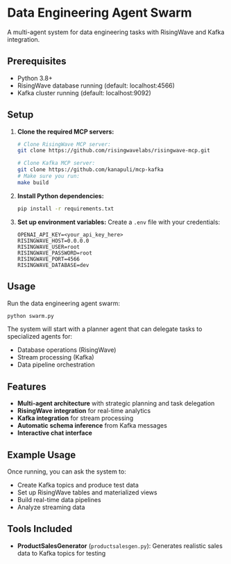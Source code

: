 # Data Engineering Agent Swarm

A multi-agent system for data engineering tasks with RisingWave and Kafka integration.

## Prerequisites

- Python 3.8+
- RisingWave database running (default: localhost:4566)
- Kafka cluster running (default: localhost:9092)

## Setup

1. **Clone the required MCP servers:**
   ```bash
   # Clone RisingWave MCP server:
   git clone https://github.com/risingwavelabs/risingwave-mcp.git
   
   # Clone Kafka MCP server:
   git clone https://github.com/kanapuli/mcp-kafka
   # Make sure you run:
   make build
   ```

   

2. **Install Python dependencies:**
   ```bash
   pip install -r requirements.txt
   ```

3. **Set up environment variables:**
   Create a `.env` file with your credentials:
   ```
   OPENAI_API_KEY=<your_api_key_here>
   RISINGWAVE_HOST=0.0.0.0
   RISINGWAVE_USER=root
   RISINGWAVE_PASSWORD=root
   RISINGWAVE_PORT=4566
   RISINGWAVE_DATABASE=dev
   ```

## Usage

Run the data engineering agent swarm:

```bash
python swarm.py
```

The system will start with a planner agent that can delegate tasks to specialized agents for:
- Database operations (RisingWave)
- Stream processing (Kafka)
- Data pipeline orchestration

## Features

- **Multi-agent architecture** with strategic planning and task delegation
- **RisingWave integration** for real-time analytics
- **Kafka integration** for stream processing
- **Automatic schema inference** from Kafka messages
- **Interactive chat interface**

## Example Usage

Once running, you can ask the system to:
- Create Kafka topics and produce test data
- Set up RisingWave tables and materialized views
- Build real-time data pipelines
- Analyze streaming data

## Tools Included

- **ProductSalesGenerator** (`productsalesgen.py`): Generates realistic sales data to Kafka topics for testing
